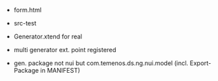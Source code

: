 
* form.html

* src-test

* Generator.xtend for real

* multi generator ext. point registered



* gen. package not nui but com.temenos.ds.ng.nui.model (incl. Export-Package in MANIFEST)

